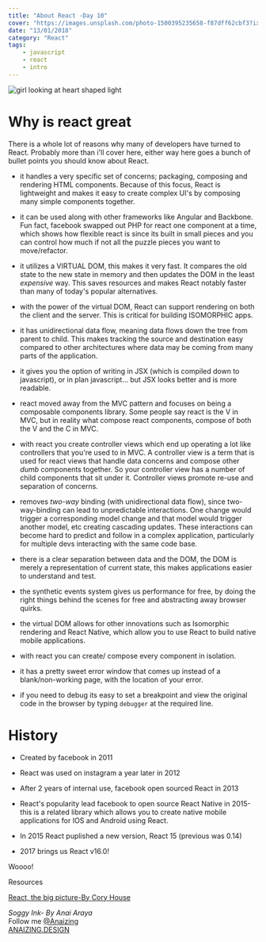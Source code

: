 ```yaml
---
title: "About React -Day 10"
cover: "https://images.unsplash.com/photo-1500395235658-f87dff62cbf3?ixlib=rb-0.3.5&ixid=eyJhcHBfaWQiOjEyMDd9&s=caf592fe79ef67c69701deafb3fc17aa&auto=format&fit=crop&w=750&q=80"
date: "13/01/2018"
category: "React"
tags:
    - javascript
    - react
    - intro
--- 
```


![girl looking at heart shaped light](https://images.unsplash.com/photo-1500395235658-f87dff62cbf3?ixlib=rb-0.3.5&ixid=eyJhcHBfaWQiOjEyMDd9&s=caf592fe79ef67c69701deafb3fc17aa&auto=format&fit=crop&w=750&q=80)

# Why is react great

There is a whole lot of reasons why many of developers have turned to React. Probably more than i'll cover here, either way here goes a bunch of bullet points you should know about React.

* it handles a very specific set of concerns; packaging, composing and rendering HTML components. Because of this focus, React is lightweight and makes it easy to create complex UI's by composing many simple components together.

* it can be used along with other frameworks like Angular and Backbone. Fun fact, facebook swapped out PHP for react one component at a time, which shows how flexible react is since its built in small pieces and you can control how much if not all the puzzle pieces you want to move/refactor.

* it utilizes a VIRTUAL DOM, this makes it very fast. It compares the old state to the new state in memory and then updates the DOM in the least _expensive_ way. This saves resources and makes React notably faster than many of today's popular alternatives.

* with the power of the virtual DOM, React can support rendering on both the client and the server. This is critical for building ISOMORPHIC apps.

* it has unidirectional data flow, meaning data flows down the tree from parent to child. This makes tracking the source and destination easy compared to other architectures where data may be coming from many parts of the application.

* it gives you the option of writing in JSX (which is compiled down to javascript), or in plan javascript... but JSX looks better and is more readable.

* react moved away from the MVC pattern and focuses on being a composable components library. Some people say react is the V in MVC, but in reality what compose react components, compose of both the V and the C in MVC.

* with react you create controller views which end up operating a lot like controllers that you're used to in MVC. A controller view is a term that is used for react views that handle data concerns and compose other _dumb_ components together. So your controller view has a number of child components that sit under it. Controller views promote re-use and separation of concerns.

* removes _two-way_ binding (with unidirectional data flow), since two-way-binding can lead to unpredictable interactions. One change would trigger a corresponding model change and that model would trigger another model, etc creating cascading updates. These interactions can become hard to predict and follow in a complex application, particularly for multiple devs interacting with the same code base.


* there is a clear separation between data and the DOM, the DOM is merely a representation of current state, this makes applications easier to understand and test.

* the synthetic events system gives us performance for free, by doing the right things behind the scenes for free and abstracting away browser quirks.

* the virtual DOM allows for other innovations such as Isomorphic rendering and React Native, which allow you to use React to build native mobile applications.

* with react you can create/ compose every component in isolation.

* it has a pretty sweet error window that comes up instead of a blank/non-working page, with the location of your error.

* if you need to debug its easy to set a breakpoint and view the original code in the browser by typing `debugger` at the required line.



# History

* Created by facebook in 2011

* React was used on instagram a year later in 2012

* After 2 years of internal use, facebook open sourced React in 2013

* React's popularity lead facebook to open source React Native in 2015-this is a related library which allows you to create native mobile applications for IOS and Android using React.

* In 2015 React puplished a new version, React 15 (previous was 0.14)

* 2017 brings us React v16.0!


Woooo!




Resources 

[React, the big picture-By Cory House](https://app.pluralsight.com/library/courses/react-big-picture/table-of-contents) 


_Soggy Ink- By Anai Araya_<br>
Follow me [@Anaizing](https://twitter.com/Anaizing) <br>
[ANAIZING.DESIGN](http://anaizing.design/)